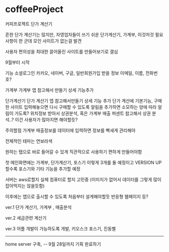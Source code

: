 # coffeeProject
커피프로젝트 단가 계산기

흔한 단가 계산기는 많지만, 자영업자들이 쓰기 쉬운 단가계산기, 가계부, 이것저것 필요사항이 한 군데 모인 사이트가 없는걸 발견

사용자 편의성을 최대한 끌어올린 사이트를 만들어보기로 결심

9월부터 시작

기능
소셜로그인
  카카오, 네이버, 구글, 일반회원가입
  받을 정보 이메일, 이름, 전화번호? 

가계부
  가계부 앱 참고해서 만들기
  상세 기능추가
  
단가계산기
  단가 계산기 앱 참고해서만들기
  상세 기능 추가
    단가 계산에 기본기능, 구매한 사이트 입력해놓으면 다시 구매할 수 있도록
    알림을 추가하면 소모하는 양에 따라 알림이 가도록?
위치정보 받아서 상권분석, 혹은 가계부 매출 퍼센트 참고해서 상권 분석..?
이건 사용자가 많아지면 해야할듯? 

주의할점
가계부 매출정보를 데이터에 입력하면 정보를 빡새게 관리해야

전체적인 테마는 연보라색

원하는 탭으로 바로 들어갈 수 있게 직관적으로 사용하기 편하게 만들어야함

첫 메인화면에는 가계부, 단가계산기, 포스기 이렇게 3개를 둘 예정이고
VERSION UP 할수록 포스기와 기타 기능을 추가할 예정

서버는 aws로할지 실체 컴퓨터로 할지 고민중 (이미지가 없어서 데이터를 그렇게 많이 잡아먹지는 않을듯함)

이후에는 앱으로 출시할 수 있도록 처음부터 설계해야할듯 반응형 웹페이지 등?


ver.1 단가 계산기, 가계부 , 매출분석

ver.2 세금관련 계산기

ver.3 어플 개발이 가능하도록 개발, 키오스크 포스기, 진동벨 

----
home server 구축, -- 9월 28일까지 기획 완료하기
